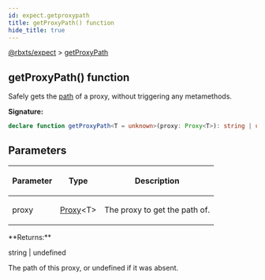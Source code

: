 ```yaml
---
id: expect.getproxypath
title: getProxyPath() function
hide_title: true
---
```


[@rbxts/expect](./expect.md) &gt; [getProxyPath](./expect.getproxypath.md)

## getProxyPath() function

Safely gets the [path](./expect.proxyinstance._proxy_path.md) of a proxy, without triggering any metamethods.

**Signature:**

```typescript
declare function getProxyPath<T = unknown>(proxy: Proxy<T>): string | undefined;
```

## Parameters

<table><thead><tr><th>

Parameter


</th><th>

Type


</th><th>

Description


</th></tr></thead>
<tbody><tr><td>

proxy


</td><td>

[Proxy](./expect.proxy.md)<!-- -->&lt;T&gt;


</td><td>

The proxy to get the path of.


</td></tr>
</tbody></table>
**Returns:**

string \| undefined

The path of this proxy, or undefined if it was absent.
